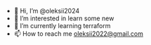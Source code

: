 
- 👋 Hi, I’m @oleksii2024
- 👀 I’m interested in learn some new
- 🌱 I’m currently learning terraform
- 📫 How to reach me oleksii2022@gmail.com

<!---
oleksii2024/oleksii2024 is a ✨ special ✨ repository because its `README.md` (this file) appears on your GitHub profile.
You can click the Preview link to take a look at your changes.
--->
